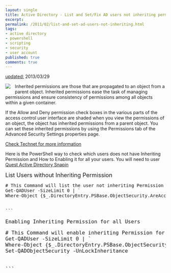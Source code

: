 ```yaml
---
layout: single
title: Active Directory - List and Set/Fix AD users not inheriting permissions
excerpt: 
permalink: /2011/02/list-and-set-ad-users-not-inheriting.html
tags: 
- active directory
- powershell
- scripting
- security
- user account
published: true
comments: true
---
```

<u>updated:</u> 2013/03/29

<a href="{{ site.url }}/images/2011/20110216_Active_Directory_-_List_and_SetFix_AD_users_not_inheriting_permissions/ActiveDirectory-icon__2011490922__-132x146.png" imageanchor="1" style="clear: left; float: left; margin-bottom: 1em; margin-right: 1em;"><img border="0" src="{{ site.url }}/images/2011/20110216_Active_Directory_-_List_and_SetFix_AD_users_not_inheriting_permissions/ActiveDirectory-icon__2011490922__-132x146.png" /></a>Inherited permissions are those that are propagated to an object from a parent object. Inherited permissions ease the task of managing permissions and ensure consistency of permissions among all objects within a given container. 

If the Allow and Deny permission check boxes in the various parts of the access control user interface are shaded when you view the permissions of an object, the object has inherited permissions from a parent object. You can set these inherited permissions by using the Permissions tab of the Advanced Security Settings properties page.

<a href="http://technet.microsoft.com/en-us/library/cc726071.aspx" target="_blank">Check Technet for more information</a>

Here is the PowerShell way to check which users does not have Inheriting Permission and How to Enabling it for all your users. You will need to user <a href="http://www.quest.com/active-directory/" target="_blank">Quest Active Directory Snapin</a>

<span style="font-size: large;">List Users without Inheriting Permission 
<pre class="brush: powershell; ruler: true; first-line: 1; highlight: [2, 4, 6]"># This Command will list the user not inheriting Permission
Get-QADUser -SizeLimit 0 | `
Where-Object {$_.DirectoryEntry.PSBase.ObjectSecurity.AreAccessRulesProtected}


```

<span style="font-size: large;">Enabling Inheriting Permission for all Users
<pre class="brush: powershell; ruler: true; first-line: 1; highlight: [2, 4, 6]"># This Command will enable inheriting Permission for all the accounts
Get-QADUser -SizeLimit 0 | `
Where-Object {$_.DirectoryEntry.PSBase.ObjectSecurity.AreAccessRulesProtected} | `
Set-QADObjectSecurity -UnLockInheritance


```

